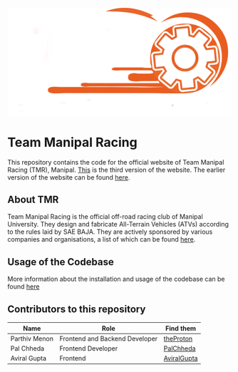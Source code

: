 ![](./extras/tmrLogo.png)

# Team Manipal Racing

This repository contains the code for the official website of Team Manipal Racing (TMR), Manipal. [This](https://teammanipalracing.in) is the third version of the website. The earlier version of the website can be found [here](https://teammanipalracing.github.io/index.html).

## About TMR
Team Manipal Racing is the official off-road racing club of Manipal University. They design and fabricate All-Terrain Vehicles (ATVs) according to the rules laid by SAE BAJA. They are actively sponsored by various companies and organisations, a list of which can be found [here](https://teammanipalracing.in/sponsors).

## Usage of the Codebase
More information about the installation and usage of the codebase can be found [here]()

## Contributors to this repository
Name | Role | Find them
|---|---|---|
Parthiv Menon | Frontend and Backend Developer | [theProton](https://github.com/Parthiv-M)
Pal Chheda | Frontend Developer | [PalChheda](https://github.com/PalChheda)
Aviral Gupta | Frontend | [AviralGupta](https://github.com/Aviral044) 

